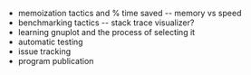 * memoization tactics and % time saved -- memory vs speed
* benchmarking tactics -- stack trace visualizer?
* learning gnuplot and the process of selecting it
* automatic testing
* issue tracking
* program publication
